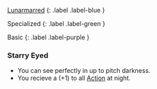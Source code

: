 [Lunarmarred](Game/Worlds/Post-Calamity/The-Empire#Lunarmarred)
{: .label .label-blue }

Specialized
{: .label .label-green }

Basic
{: .label .label-purple }
### Starry Eyed

* You can see perfectly in up to pitch darkness.
* You recieve a (+1) to all [Action](Game/Core/Terminology#Action) at night.
